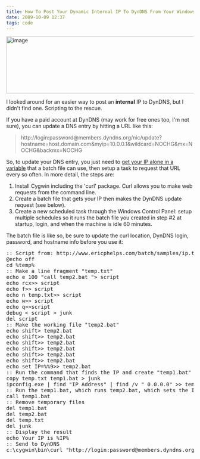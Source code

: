 ```yaml
---
title: How To Post Your Dynamic Internal IP To DynDNS From Your Windows Machine
date: 2009-10-09 12:37
tags: code
---
```

<img alt="image" height="153" src="/images/UpdateIP.bat-screenshot.jpg" width="512" />
<br/>

I looked around for an easier way to post an **internal** IP to DynDNS, 
but I didn't find one. Scripting to the rescue.

If you have a paid account at DynDNS (may work for free ones too, I'm 
not sure), you can update a DNS entry by hitting a URL like this:

> <div>
>   <p>
>     http://login:password@members.dyndns.org/nic/update?hostname=host.domain.com&myip=10.0.0.1&wildcard=NOCHG&mx=NOCHG&backmx=NOCHG
>   </p>
> </div>

So, to update your DNS entry, you just need to [get your IP alone in a 
variable][1] that a batch file can use, then setup a task to request 
that URL every so often. In more detail, the steps are:

1.  Install Cygwin including the 'curl' package. Curl allows you to make 
web requests from the command line.
2.  Create a batch file that gets your IP then makes the DynDNS update 
request (see below).
3.  Create a new scheduled task through the Windows Control Panel: setup 
multiple schedules so it runs the batch file you created in step #2 at 
startup, login, and when the machine is idle 60 minutes.

The batch file is like so, be sure to update the curl location, DynDNS 
login, password, and hostname info before you use it:

<pre>:: Script from: http://www.ericphelps.com/batch/samples/ip.txt
@echo off
cd %temp%
:: Make a line fragment "temp.txt"
echo e 100 "call temp2.bat "&gt; script
echo rcx&gt;&gt; script
echo f&gt;&gt; script
echo n temp.txt&gt;&gt; script
echo w&gt;&gt; script
echo q&gt;&gt;script
debug &lt; script &gt; junk
del script
:: Make the working file "temp2.bat"
echo shift&gt; temp2.bat
echo shift&gt;&gt; temp2.bat
echo shift&gt;&gt; temp2.bat
echo shift&gt;&gt; temp2.bat
echo shift&gt;&gt; temp2.bat
echo shift&gt;&gt; temp2.bat
echo set IP=%%9&gt;&gt; temp2.bat
:: Run the command that finds the IP and create "temp1.bat"
copy temp.txt temp1.bat &gt; junk
ipconfig.exe | find "IP Address" | find /v " 0.0.0.0" &gt;&gt; temp1.bat
:: Run the temp1.bat, which runs temp2.bat, which sets the IP variable
call temp1.bat
:: Remove temporary files
del temp1.bat
del temp2.bat
del temp.txt
del junk
:: Display the result
echo Your IP is %IP%
:: Send to DynDNS
c:\cygwin\bin\curl "http://login:password@members.dyndns.org/nic/update?hostname=host.domain.com&myip=10.0.0.1&wildcard=NOCHG&mx=NOCHG&backmx=NOCHG"
</pre>

 [1]: /how-to-get-your-ip-and-only-your-ip-in-windows.html

